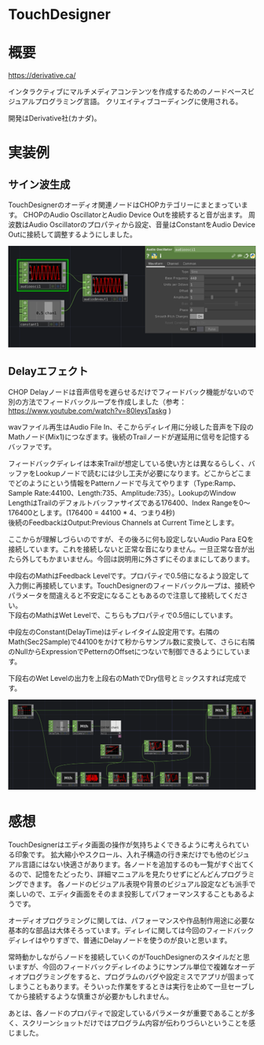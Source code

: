TouchDesigner
===

# 概要

https://derivative.ca/

インタラクティブにマルチメディアコンテンツを作成するためのノードベースビジュアルプログラミング言語。
クリエイティブコーディングに使用される。

開発はDerivative社(カナダ)。

# 実装例

## サイン波生成

TouchDesignerのオーディオ関連ノードはCHOPカテゴリーにまとまっています。
CHOPのAudio OscillatorとAudio Device Outを接続すると音が出ます。
周波数はAudio Oscillatorのプロパティから設定、音量はConstantをAudio Device Outに接続して調整するようにしました。

![sine](sine.png)

## Delayエフェクト

CHOP Delayノードは音声信号を遅らせるだけでフィードバック機能がないので別の方法でフィードバックループを作成しました（参考： https://www.youtube.com/watch?v=80leysTaskg )

wavファイル再生はAudio File In、そこからディレイ用に分岐した音声を下段のMathノード(Mix1)につなぎます。後続のTrailノードが遅延用に信号を記憶するバッファです。  

フィードバックディレイは本来Trailが想定している使い方とは異なるらしく、バッファをLookupノードで読むには少し工夫が必要になります。どこからどこまでどのようにという情報をPatternノードで与えてやります（Type:Ramp、Sample Rate:44100、Length:735、Amplitude:735）。LookupのWindow LengthはTrailのデフォルトバッファサイズである176400、Index Rangeを0～176400とします。(176400 = 44100 * 4、つまり4秒)  
後続のFeedbackはOutput:Previous Channels at Current Timeとします。

ここからが理解しづらいのですが、その後ろに何も設定しないAudio Para EQを接続しています。これを接続しないと正常な音になりません。一旦正常な音が出たら外してもかまいません。今回は説明用に外さずにそのままにしてあります。  

中段右のMathはFeedback Levelです。プロパティで0.5倍になるよう設定して入力側に再接続しています。TouchDesignerのフィードバックループは、接続やパラメータを間違えると不安定になることもあるので注意して接続してください。  
下段右のMathはWet Levelで、こちらもプロパティで0.5倍にしています。

中段左のConstant(DelayTime)はディレイタイム設定用です。右隣のMath(Sec2Sample)で44100をかけて秒からサンプル数に変換して、さらに右隣のNullからExpressionでPetternのOffsetにつないで制御できるようにしています。

下段右のWet Levelの出力を上段右のMathでDry信号とミックスすれば完成です。

![delay](delay.png)


# 感想

TouchDesignerはエディタ画面の操作が気持ちよくできるように考えられている印象です。
拡大縮小やスクロール、入れ子構造の行き来だけでも他のビジュアル言語にはない快適さがあります。各ノードを追加するのも一覧がすぐ出てくるので、記憶をたどったり、詳細マニュアルを見たりせずにどんどんプログラミングできます。
各ノードのビジュアル表現や背景のビジュアル設定なども派手で楽しいので、エディタ画面をそのまま投影してパフォーマンスすることもあるようです。

オーディオプログラミングに関しては、パフォーマンスや作品制作用途に必要な基本的な部品は大体そろっています。ディレイに関しては今回のフィードバックディレイはやりすぎで、普通にDelayノードを使うのが良いと思います。  

常時動かしながらノードを接続していくのがTouchDesignerのスタイルだと思いますが、今回のフィードバックディレイのようにサンプル単位で複雑なオーディオプログラミングをすると、プログラムのバグや設定ミスでアプリが固まってしまうこともあります。そういった作業をするときは実行を止めて一旦セーブしてから接続するような慎重さが必要かもしれません。

あとは、各ノードのプロパティで設定しているパラメータが重要であることが多く、スクリーンショットだけではプログラム内容が伝わりづらいということを感じました。


